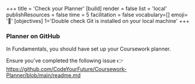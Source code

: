 +++
title = 'Check your Planner'
[build]
    render = false
    list = 'local'
    publishResources = false
time = 5
facilitation = false
vocabulary=[]
emoji= '🧩'
[objectives]
1='Double check Git is installed on your local machine'
+++

### Planner on GitHub

In Fundamentals, you should have set up your Coursework planner.

Ensure you've completed the following issue 👉 https://github.com/CodeYourFuture/Coursework-Planner/blob/main/readme.md
